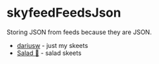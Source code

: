# skyfeedFeedsJson
Storing JSON from feeds because they are JSON.

* [dariusw](https://bsky.app/profile/did:plc:5pczeahw5sgryk6lawg3cz7e/feed/aaao6cc4kubdu) - just my skeets
* [Salad 🥗](https://bsky.app/profile/did:plc:5pczeahw5sgryk6lawg3cz7e/feed/aaao6nvsp4cjq) - salad skeets
